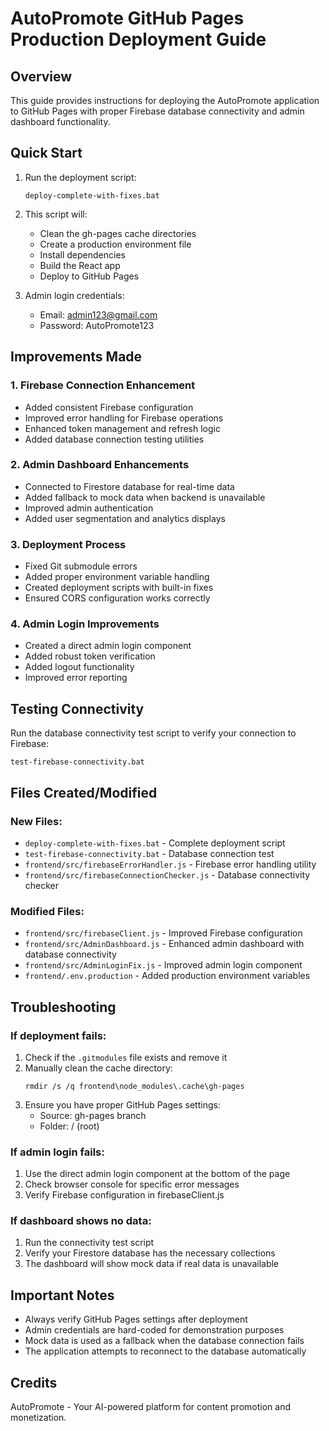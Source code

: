 # AutoPromote GitHub Pages Production Deployment Guide

## Overview

This guide provides instructions for deploying the AutoPromote application to GitHub Pages with proper Firebase database connectivity and admin dashboard functionality.

## Quick Start

1. Run the deployment script:
   ```
   deploy-complete-with-fixes.bat
   ```

2. This script will:
   - Clean the gh-pages cache directories
   - Create a production environment file
   - Install dependencies
   - Build the React app
   - Deploy to GitHub Pages

3. Admin login credentials:
   - Email: admin123@gmail.com
   - Password: AutoPromote123

## Improvements Made

### 1. Firebase Connection Enhancement
- Added consistent Firebase configuration
- Improved error handling for Firebase operations
- Enhanced token management and refresh logic
- Added database connection testing utilities

### 2. Admin Dashboard Enhancements
- Connected to Firestore database for real-time data
- Added fallback to mock data when backend is unavailable
- Improved admin authentication
- Added user segmentation and analytics displays

### 3. Deployment Process
- Fixed Git submodule errors
- Added proper environment variable handling
- Created deployment scripts with built-in fixes
- Ensured CORS configuration works correctly

### 4. Admin Login Improvements
- Created a direct admin login component
- Added robust token verification
- Added logout functionality
- Improved error reporting

## Testing Connectivity

Run the database connectivity test script to verify your connection to Firebase:
```
test-firebase-connectivity.bat
```

## Files Created/Modified

### New Files:
- `deploy-complete-with-fixes.bat` - Complete deployment script
- `test-firebase-connectivity.bat` - Database connection test
- `frontend/src/firebaseErrorHandler.js` - Firebase error handling utility
- `frontend/src/firebaseConnectionChecker.js` - Database connectivity checker

### Modified Files:
- `frontend/src/firebaseClient.js` - Improved Firebase configuration
- `frontend/src/AdminDashboard.js` - Enhanced admin dashboard with database connectivity
- `frontend/src/AdminLoginFix.js` - Improved admin login component
- `frontend/.env.production` - Added production environment variables

## Troubleshooting

### If deployment fails:
1. Check if the `.gitmodules` file exists and remove it
2. Manually clean the cache directory:
   ```
   rmdir /s /q frontend\node_modules\.cache\gh-pages
   ```
3. Ensure you have proper GitHub Pages settings:
   - Source: gh-pages branch
   - Folder: / (root)

### If admin login fails:
1. Use the direct admin login component at the bottom of the page
2. Check browser console for specific error messages
3. Verify Firebase configuration in firebaseClient.js

### If dashboard shows no data:
1. Run the connectivity test script
2. Verify your Firestore database has the necessary collections
3. The dashboard will show mock data if real data is unavailable

## Important Notes

- Always verify GitHub Pages settings after deployment
- Admin credentials are hard-coded for demonstration purposes
- Mock data is used as a fallback when the database connection fails
- The application attempts to reconnect to the database automatically

## Credits

AutoPromote - Your AI-powered platform for content promotion and monetization.
